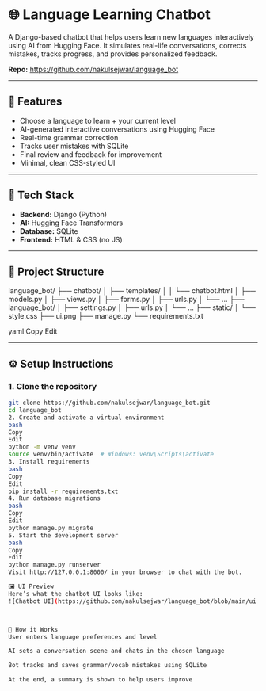 # 🌐 Language Learning Chatbot

A Django-based chatbot that helps users learn new languages interactively using AI from Hugging Face. It simulates real-life conversations, corrects mistakes, tracks progress, and provides personalized feedback.

**Repo:** https://github.com/nakulsejwar/language_bot

---

## 🚀 Features

- Choose a language to learn + your current level
- AI-generated interactive conversations using Hugging Face
- Real-time grammar correction
- Tracks user mistakes with SQLite
- Final review and feedback for improvement
- Minimal, clean CSS-styled UI

---

## 🧠 Tech Stack

- **Backend:** Django (Python)
- **AI:** Hugging Face Transformers
- **Database:** SQLite
- **Frontend:** HTML & CSS (no JS)

---

## 📁 Project Structure

language_bot/ ├── chatbot/ │ ├── templates/ │ │ └── chatbot.html │ ├── models.py │ ├── views.py │ ├── forms.py │ ├── urls.py │ └── ... ├── language_bot/ │ ├── settings.py │ ├── urls.py │ └── ... ├── static/ │ └── style.css ├── ui.png ├── manage.py └── requirements.txt

yaml
Copy
Edit

---

## ⚙️ Setup Instructions

### 1. Clone the repository

```bash
git clone https://github.com/nakulsejwar/language_bot.git
cd language_bot
2. Create and activate a virtual environment
bash
Copy
Edit
python -m venv venv
source venv/bin/activate  # Windows: venv\Scripts\activate
3. Install requirements
bash
Copy
Edit
pip install -r requirements.txt
4. Run database migrations
bash
Copy
Edit
python manage.py migrate
5. Start the development server
bash
Copy
Edit
python manage.py runserver
Visit http://127.0.0.1:8000/ in your browser to chat with the bot.

🖼 UI Preview
Here’s what the chatbot UI looks like:
![Chatbot UI](https://github.com/nakulsejwar/language_bot/blob/main/ui.png)



💬 How it Works
User enters language preferences and level

AI sets a conversation scene and chats in the chosen language

Bot tracks and saves grammar/vocab mistakes using SQLite

At the end, a summary is shown to help users improve
